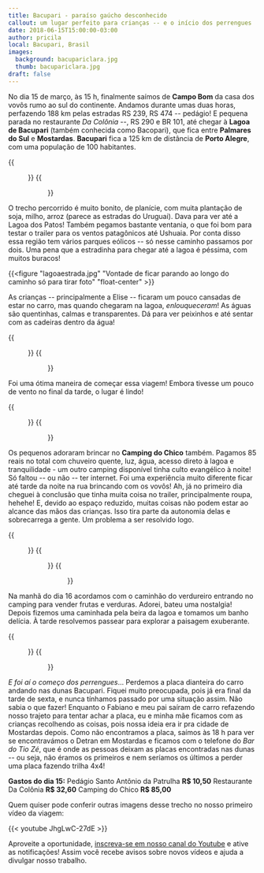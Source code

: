 ```yaml
---
title: Bacupari - paraíso gaúcho desconhecido
callout: um lugar perfeito para crianças -- e o início dos perrengues
date: 2018-06-15T15:00:00-03:00
author: pricila
local: Bacupari, Brasil
images:
  background: bacupariclara.jpg
  thumb: bacupariclara.jpg
draft: false
---
```


No dia 15 de março, às 15 h, finalmente saímos de **Campo Bom** da casa dos vovôs rumo ao sul do continente. Andamos durante umas duas horas, perfazendo 188 km pelas estradas RS 239, RS 474 -- pedágio! E pequena parada no restaurante *Da Colônia* --, RS 290 e BR 101, até chegar à **Lagoa de Bacupari** (também conhecida como Bacopari), que fica entre **Palmares do Sul** e **Mostardas**. **Bacupari** fica a 125 km de distância de **Porto Alegre**, com uma população de 100 habitantes.

<div class="clearfix">
{{<figure "bianomotorista.jpg" "Living easy, livin' free / Season ticket, on a one way ride / Asking nothing, leave me be / Taking everything in my stride" "float-left">}}
{{<figure "estradaarvore.jpg" "Trecho bom e bonito da estrada" "float-right">}}
</div>

O trecho percorrido é muito bonito, de planície, com muita plantação de soja, milho, arroz (parece as estradas do Uruguai). Dava para ver até a Lagoa dos Patos! Também pegamos bastante ventania, o que foi bom para testar o trailer para os ventos patagônicos até Ushuaia. Por conta disso essa região tem vários parques eólicos -- só nesse caminho passamos por dois. Uma pena que a estradinha para chegar até a lagoa é péssima, com muitos buracos!

{{<figure "lagoaestrada.jpg" "Vontade de ficar parando ao longo do caminho só para tirar foto" "float-center" >}}

As crianças -- principalmente a Elise -- ficaram um pouco cansadas de estar no carro, mas quando chegaram na lagoa, *enlouqueceram*! As águas são quentinhas, calmas e transparentes. Dá para ver peixinhos e até sentar com as cadeiras dentro da água!

<div class="clearfix">
{{<figure "bacuparibanho.jpg" "Águas quentinhas, calmas e transparentes - tudibão!" "float-left">}}
{{<figure "bacupariclara.jpg" "Será que ela gostou?" "float-right">}}
</div>

Foi uma ótima maneira de começar essa viagem! Embora tivesse um pouco de vento no final da tarde, o lugar é lindo! 

<div class="clearfix">
{{<figure "bacuparijunco.jpg" "Pequena vendo uma lagoa pela primeira vez" "float-left">}}
{{<figure "bacuparipulo.jpg" "Quem tem crianças assim, no plural, sabe como é difícil sincronizar o sorriso pra foto. Imagina então quatro, e dando pulinho!" "float-right">}}
</div>

Os pequenos adoraram brincar no **Camping do Chico** também. Pagamos 85 reais no total com chuveiro quente, luz, água, acesso direto à lagoa e tranquilidade - um outro camping disponível tinha culto evangélico à noite! Só faltou -- ou não -- ter internet. Foi uma experiência muito diferente ficar até tarde da noite na rua brincando com os vovôs! Ah, já no primeiro dia cheguei à conclusão que tinha muita coisa no trailer, principalmente roupa, hehehe! E, devido ao espaço reduzido, muitas coisas não podem estar ao alcance das mãos das crianças. Isso tira parte da autonomia delas e sobrecarrega a gente. Um problema a ser resolvido logo.

<div class="clearfix">
{{<figure "bacuparisol.jpg" "Lugar sensacional" "float-left">}}
{{<figure "bacuparinoite.jpg" "Delícia ficar do lado de fora da casa até tarde da noite" "float-right">}}
{{<figure "bacuparicavalo.jpg" "Não deixe a vida passar a galope por você! Viva intencionalmente cada segundo!" "float-center">}}
</div>

Na manhã do dia 16 acordamos com o caminhão do verdureiro entrando no camping para vender frutas e verduras. Adorei, bateu uma nostalgia! Depois fizemos uma caminhada pela beira da lagoa e tomamos um banho delícia. À tarde resolvemos passear para explorar a paisagem exuberante.

<div class="clearfix">
{{<figure "bacupariarvore.jpg" "A árvore dobrando-se à força do vento" "float-left">}}
{{<figure "bacuparimanha.jpg" "Caminhada básica pela manhã" "float-right">}}
</div>

*E foi aí o começo dos perrengues*... Perdemos a placa dianteira do carro andando nas dunas Bacupari. Fiquei muito preocupada, pois já era final da tarde de sexta, e nunca tínhamos passado por uma situação assim. Não sabia o que fazer! Enquanto o Fabiano e meu pai saíram de carro refazendo nosso trajeto para tentar achar a placa, eu e minha mãe ficamos com as crianças recolhendo as coisas, pois nossa ideia era ir pra cidade de Mostardas depois. Como não encontramos a placa, saímos às 18 h para ver se encontravámos o Detran em Mostardas e ficamos com o telefone do *Bar do Tio Zé*, que é onde as pessoas deixam as placas encontradas nas dunas -- ou seja, não éramos os primeiros e nem seríamos os últimos a perder uma placa fazendo trilha 4x4!

**Gastos do dia 15:**
Pedágio Santo Antônio da Patrulha **R$ 10,50**
Restaurante Da Colônia **R$ 32,60**
Camping do Chico **R$ 85,00**

Quem quiser pode conferir outras imagens desse trecho no nosso primeiro vídeo da viagem:

{{< youtube JhgLwC-27dE >}} 

Aproveite a oportunidade, [inscreva-se em nosso canal do Youtube](https://www.youtube.com/6overlanders?sub_confirmation=1) e ative as notificações! Assim você recebe avisos sobre novos vídeos e ajuda a divulgar nosso trabalho.

